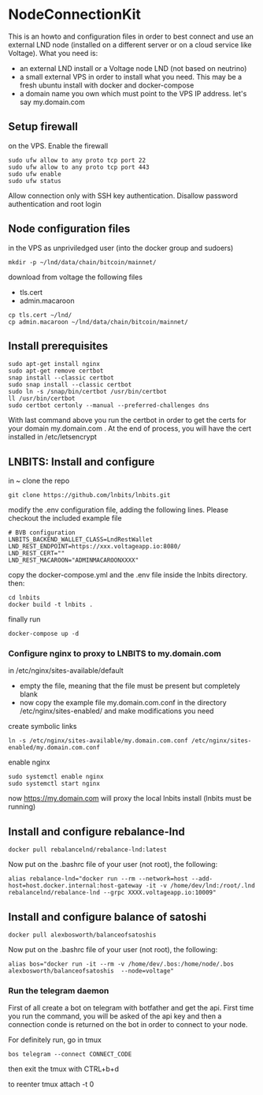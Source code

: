 # NodeConnectionKit

This is an howto and configuration files in order to best connect and use an external LND node (installed on a different server or on a cloud service like Voltage). What you need is:

- an external LND install or a Voltage node LND (not based on neutrino)
- a small external VPS in order to install what you need. This may be a fresh ubuntu install with docker and docker-compose
- a domain name you own which must point to the VPS IP address. let's say my.domain.com

## Setup firewall

on the VPS. Enable the firewall

```
sudo ufw allow to any proto tcp port 22
sudo ufw allow to any proto tcp port 443
sudo ufw enable
sudo ufw status
```

Allow connection only with SSH key authentication. Disallow password authentication and root login


## Node configuration files

in the VPS as unpriviledged user (into the docker group and sudoers)

```
mkdir -p ~/lnd/data/chain/bitcoin/mainnet/
```

download from voltage the following files

- tls.cert
- admin.macaroon

```
cp tls.cert ~/lnd/
cp admin.macaroon ~/lnd/data/chain/bitcoin/mainnet/
```

## Install prerequisites

```
sudo apt-get install nginx
sudo apt-get remove certbot
snap install --classic certbot
sudo snap install --classic certbot
sudo ln -s /snap/bin/certbot /usr/bin/certbot
ll /usr/bin/certbot
sudo certbot certonly --manual --preferred-challenges dns
```
With last command above you run the certbot in order to get the certs for your domain my.domain.com . At the end of process, you will have the cert installed in /etc/letsencrypt


## LNBITS: Install and configure

in ~ clone the repo

```
git clone https://github.com/lnbits/lnbits.git
```

modify the .env configuration file, adding the following lines. Please checkout the included example file

```
# BVB configuration
LNBITS_BACKEND_WALLET_CLASS=LndRestWallet
LND_REST_ENDPOINT=https://xxx.voltageapp.io:8080/
LND_REST_CERT=""
LND_REST_MACAROON="ADMINMACAROONXXXX"
```
copy the docker-compose.yml and the .env file inside the lnbits directory. then:

```
cd lnbits
docker build -t lnbits .
```
finally run

```
docker-compose up -d
```

### Configure nginx to proxy to LNBITS to my.domain.com

in /etc/nginx/sites-available/default

- empty the file, meaning that the file must be present but completely blank
- now copy the example file my.domain.com.conf in the directory /etc/nginx/sites-enabled/ and make modifications you need

create symbolic links

```
ln -s /etc/nginx/sites-available/my.domain.com.conf /etc/nginx/sites-enabled/my.domain.com.conf
```
enable nginx

```
sudo systemctl enable nginx
sudo systemctl start nginx
```

now https://my.domain.com  will proxy the local lnbits install (lnbits must be running)

## Install and configure rebalance-lnd

```
docker pull rebalancelnd/rebalance-lnd:latest
```

Now put on the .bashrc file of your user (not root), the following:

```
alias rebalance-lnd="docker run --rm --network=host --add-host=host.docker.internal:host-gateway -it -v /home/dev/lnd:/root/.lnd rebalancelnd/rebalance-lnd --grpc XXXX.voltageapp.io:10009"
```

## Install and configure balance of satoshi

```
docker pull alexbosworth/balanceofsatoshis
```

Now put on the .bashrc file of your user (not root), the following:
```
alias bos="docker run -it --rm -v /home/dev/.bos:/home/node/.bos alexbosworth/balanceofsatoshis  --node=voltage"
```

### Run the telegram daemon

First of all create a bot on telegram with botfather and get the api. First time you run the command, you will be asked of the api key and then a connection conde is returned on the bot in order to connect to your node.

For definitely run, go in tmux

```
bos telegram --connect CONNECT_CODE
```

then exit the tmux with CTRL+b+d

to reenter tmux attach -t 0
